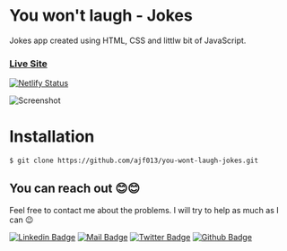 # You won't laugh - Jokes

Jokes app created using HTML, CSS and littlw bit of JavaScript.

### [Live Site](https://youwontlaugh.netlify.app/)
[![Netlify Status](https://api.netlify.com/api/v1/badges/4c7e9e59-74d6-4281-a4ae-e3e8410a0930/deploy-status)](https://app.netlify.com/sites/youwontlaugh/deploys)

![Screenshot](https://i.ibb.co/Ptw1PwL/dad-jokes.jpg)

# Installation

```sh
$ git clone https://github.com/ajf013/you-wont-laugh-jokes.git
```

## You can reach out 😊😊
Feel free to contact me about the problems. I will try to help as much as I can 😉

[![Linkedin Badge](https://img.shields.io/badge/linkedin-%230077B5.svg?&style=for-the-badge&logo=linkedin&logoColor=white)](https://www.linkedin.com/in/ajf013-francis-cruz/)
[![Mail Badge](https://img.shields.io/badge/email-c14438?style=for-the-badge&logo=Gmail&logoColor=white&link=mailto:furkanozbek1995@gmail.com)](mailto:cruzmma2021@gmail.com)
[![Twitter Badge](https://img.shields.io/badge/twitter-1DA1F2?style=for-the-badge&logo=twitter&logoColor=white)](https://twitter.com/Itsme_Ajf013)
[![Github Badge](https://img.shields.io/badge/github-333?style=for-the-badge&logo=github&logoColor=white)](https://github.com/ajf013)
